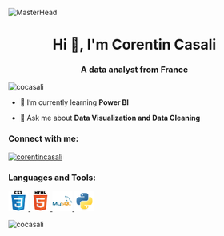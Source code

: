 ![MasterHead](https://www.hays.fr/documents/14951101/25383852/Image_Tech_Job_Data_Analyst_Science_LandingPage.jpg/d88aefb5-1965-1946-7720-1dc3f0e5f2a4?t=1628242698493)
<h1 align="center">Hi 👋, I'm Corentin Casali</h1>
<h3 align="center">A data analyst from France</h3>

<p align="left"> <img src="https://komarev.com/ghpvc/?username=cocasali&label=Profile%20views&color=0e75b6&style=flat" alt="cocasali" /> </p>

- 🌱 I’m currently learning **Power BI**

- 💬 Ask me about **Data Visualization and Data Cleaning**

<h3 align="left">Connect with me:</h3>
<p align="left">
<a href="https://linkedin.com/in/corentincasali" target="blank"><img align="center" src="https://raw.githubusercontent.com/rahuldkjain/github-profile-readme-generator/master/src/images/icons/Social/linked-in-alt.svg" alt="corentincasali" height="30" width="40" /></a>
</p>

<h3 align="left">Languages and Tools:</h3>
<p align="left"> <a href="https://www.w3schools.com/css/" target="_blank" rel="noreferrer"> <img src="https://raw.githubusercontent.com/devicons/devicon/master/icons/css3/css3-original-wordmark.svg" alt="css3" width="40" height="40"/> </a> <a href="https://www.w3.org/html/" target="_blank" rel="noreferrer"> <img src="https://raw.githubusercontent.com/devicons/devicon/master/icons/html5/html5-original-wordmark.svg" alt="html5" width="40" height="40"/> </a> <a href="https://www.mysql.com/" target="_blank" rel="noreferrer"> <img src="https://raw.githubusercontent.com/devicons/devicon/master/icons/mysql/mysql-original-wordmark.svg" alt="mysql" width="40" height="40"/> </a> <a href="https://www.python.org" target="_blank" rel="noreferrer"> <img src="https://raw.githubusercontent.com/devicons/devicon/master/icons/python/python-original.svg" alt="python" width="40" height="40"/> </a> </p>

<p><img align="center" src="https://github-readme-stats.vercel.app/api/top-langs?username=cocasali&show_icons=true&locale=en&layout=compact" alt="cocasali" /></p>
